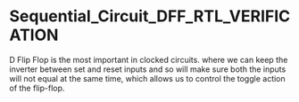 # Sequential_Circuit_DFF_RTL_VERIFICATION
D Flip Flop is the most important in clocked circuits. where we can keep the inverter between set and reset inputs and so will make sure both the inputs will not equal at the same time, which allows us to control the toggle action of the flip-flop. 
